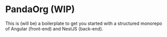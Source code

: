 # PandaOrg (WIP)
This is (will be) a boilerplate to get you started with a structured monorepo of Angular (front-end) and NestJS (back-end).
